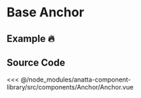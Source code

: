 # Base Anchor

## Example :fire:

<Demo componentName="examples-base-anchor" />

## Source Code

<SourceCode>
<<< @/node_modules/anatta-component-library/src/components/Anchor/Anchor.vue
</SourceCode>
